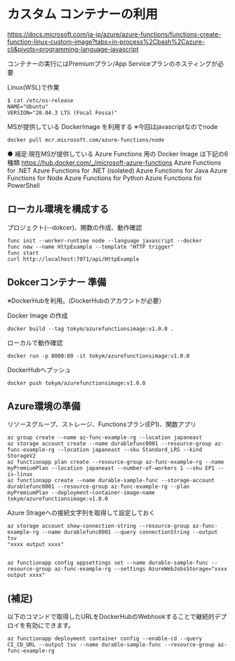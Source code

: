 # カスタム コンテナーの利用

https://docs.microsoft.com/ja-jp/azure/azure-functions/functions-create-function-linux-custom-image?tabs=in-process%2Cbash%2Cazure-cli&pivots=programming-language-javascript

コンテナーの実行にはPremiumプラン/App Serviceプランのホスティングが必要 

Linux(WSL)で作業
```
$ cat /etc/os-release
NAME="Ubuntu"
VERSION="20.04.3 LTS (Focal Fossa)"
```

MSが提供している DockerImage を利用する ※今回はjavascriptなのでnode
```
docker pull mcr.microsoft.com/azure-functions/node
```

● 補足:現在MSが提供している Azure Functions 用の Docker Image は下記の6種類
https://hub.docker.com/_/microsoft-azure-functions
Azure Functions for .NET
Azure Functions for .NET (isolated)
Azure Functions for Java
Azure Functions for Node
Azure Functions for Python
Azure Functions for PowerShell

## ローカル環境を構成する

プロジェクト(--dokcer)、関数の作成、動作確認
```
func init --worker-runtime node --language javascript --docker
func new --name HttpExample --template "HTTP trigger"
func start
curl http://localhost:7071/api/HttpExample
```

## Dokcerコンテナー 準備
※DockerHubを利用。(DockerHubのアカウントが必要）

Docker Image の作成  
```
docker build --tag tokym/azurefunctionsimage:v1.0.0 .
```

ローカルで動作確認
```
docker run -p 8080:80 -it tokym/azurefunctionsimage:v1.0.0
```

DockerHubへプッシュ
```
docker push tokym/azurefunctionsimage:v1.0.0
```

## Azure環境の準備
リソースグループ、ストレージ、Functionsプラン(EP1)、関数アプリ
```
az group create --name az-func-example-rg --location japaneast
az storage account create --name durablefunc0001 --resource-group az-func-example-rg --location japaneast --sku Standard_LRS --kind StorageV2
az functionapp plan create --resource-group az-func-example-rg --name myPremiumPlan --location japaneast --number-of-workers 1 --sku EP1 --is-linux
az functionapp create --name durable-sample-func --storage-account durablefunc0001 --resource-group az-func-example-rg --plan myPremiumPlan --deployment-container-image-name tokym/azurefunctionsimage:v1.0.0
```

Azure Strageへの接続文字列を取得して設定しておく
```
az storage account show-connection-string --resource-group az-func-example-rg --name durablefunc0001 --query connectionString --output tsv
"xxxx output xxxx"


az functionapp config appsettings set --name durable-sample-func --resource-group az-func-example-rg --settings AzureWebJobsStorage="xxxx output xxxx"
```

## (補足)
以下のコマンドで取得したURLをDockerHubのWebhookすることで継続的デプロイを有効にできます。
```
az functionapp deployment container config --enable-cd --query CI_CD_URL --output tsv --name durable-sample-func --resource-group az-func-example-rg
```
